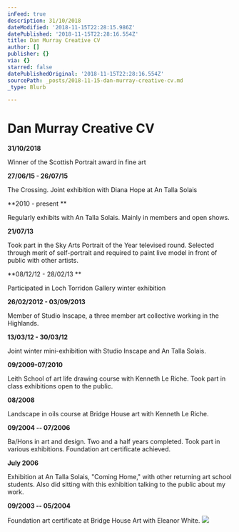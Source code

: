 ```yaml
---
inFeed: true
description: 31/10/2018
dateModified: '2018-11-15T22:28:15.986Z'
datePublished: '2018-11-15T22:28:16.554Z'
title: Dan Murray Creative CV
author: []
publisher: {}
via: {}
starred: false
datePublishedOriginal: '2018-11-15T22:28:16.554Z'
sourcePath: _posts/2018-11-15-dan-murray-creative-cv.md
_type: Blurb

---
```

# **Dan Murray Creative CV**

**31/10/2018**

Winner of the Scottish Portrait award in fine art

**27/06/15 - 26/07/15**

The Crossing. Joint exhibition with Diana Hope at An Talla Solais

**2010 - present **

Regularly exhibits with An Talla Solais. Mainly in members and open shows.

**21/07/13**

Took part in the Sky Arts Portrait of the Year televised round. Selected
through merit of self-portrait and required to paint live model in front of
public with other artists.

**08/12/12 - 28/02/13 **

Participated  in Loch Torridon
Gallery winter exhibition

**26/02/2012 - 03/09/2013**

Member of Studio Inscape, a three member art collective working in the
Highlands.

**13/03/12 - 30/03/12**

Joint winter mini-exhibition with Studio Inscape and An Talla Solais.

**09/2009-07/2010**

Leith School of art life drawing course with Kenneth Le Riche. Took part in
class exhibitions open to the public.

**08/2008**

Landscape in oils course at Bridge House art with Kenneth Le Riche.

**09/2004 -- 07/2006**

Ba/Hons   in art and design. Two and
a half years completed. Took part in various exhibitions. Foundation art
certificate achieved.

**July 2006**

Exhibition at An Talla Solais, "Coming Home," with other returning art
school students. Also did sitting with this exhibition talking to the public
about my work.

**09/2003 -- 05/2004**

Foundation art certificate at Bridge House Art with Eleanor White.
![](https://the-grid-user-content.s3-us-west-2.amazonaws.com/cc54cbb6-d9c0-49e2-8058-1120376a0208.jpg)